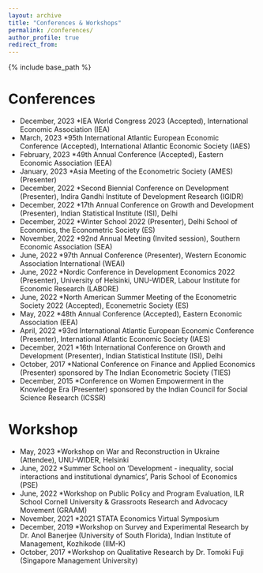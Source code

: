 ```yaml
---
layout: archive
title: "Conferences & Workshops"
permalink: /conferences/
author_profile: true
redirect_from:
---
```


{% include base_path %}


Conferences
============
* December, 2023
   *IEA World Congress 2023 (Accepted), International Economic Association (IEA) 
* March, 2023
   *95th International Atlantic European Economic Conference (Accepted), International Atlantic Economic Society (IAES)
* February, 2023
   *49th Annual Conference (Accepted), Eastern Economic Association (EEA) 
* January, 2023
   *Asia Meeting of the Econometric Society (AMES) (Presenter) 
* December, 2022
   *Second Biennial Conference on Development (Presenter), Indira Gandhi Institute of Development Research (IGIDR) 
* December, 2022
   *17th Annual Conference on Growth and Development (Presenter), Indian Statistical Institute (ISI), Delhi 
* December, 2022
   *Winter School 2022 (Presenter), Delhi School of Economics, the Econometric Society (ES) 
* November, 2022
   *92nd Annual Meeting (Invited session), Southern Economic Association (SEA) 
* June, 2022
   *97th Annual Conference (Presenter), Western Economic Association International (WEAI) 
* June, 2022
   *Nordic Conference in Development Economics 2022 (Presenter), University of Helsinki, UNU-WIDER, Labour Institute for Economic Research (LABORE)
* June, 2022
   *North American Summer Meeting of the Econometric Society 2022 (Accepted), Econemetric Society (ES)
* May, 2022
   *48th Annual Conference (Accepted), Eastern Economic Association (EEA) 
* April, 2022
   *93rd International Atlantic European Economic Conference (Presenter), International Atlantic Economic Society (IAES) 
* December, 2021
   *16th International Conference on Growth and Development (Presenter), Indian Statistical Institute (ISI), Delhi 
* October, 2017
   *National Conference on Finance and Applied Economics (Presenter) sponsored by The Indian Econometric Society (TIES) 
* December, 2015
   *Conference on Women Empowerment in the Knowledge Era (Presenter) sponsored by the Indian Council for Social Science Research (ICSSR) 

Workshop
============
* May, 2023
   *Workshop on War and Reconstruction in Ukraine (Attendee), UNU-WIDER, Helsinki 
* June, 2022
   *Summer School on ‘Development - inequality, social interactions and institutional dynamics’, Paris School of Economics (PSE) 
*  June, 2022
   *Workshop on Public Policy and Program Evaluation, ILR School Cornell University & Grassroots Research and Advocacy Movement (GRAAM)  
*  November, 2021
   *2021 STATA Economics Virtual Symposium  
*  December, 2019
   *Workshop on Survey and Experimental Research by Dr. Anol Banerjee (University of South Florida), Indian Institute of Management, Kozhikode (IIM-K)  
*  October, 2017
   *Workshop on Qualitative Research by Dr. Tomoki Fuji (Singapore Management University)  
   
   
   





